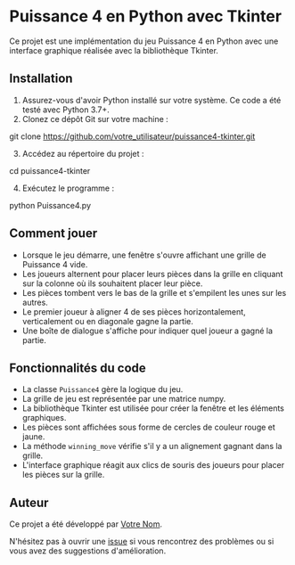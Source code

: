 # Puissance 4 en Python avec Tkinter

Ce projet est une implémentation du jeu Puissance 4 en Python avec une interface graphique réalisée avec la bibliothèque Tkinter.

## Installation

1. Assurez-vous d'avoir Python installé sur votre système. Ce code a été testé avec Python 3.7+.
2. Clonez ce dépôt Git sur votre machine :


git clone https://github.com/votre_utilisateur/puissance4-tkinter.git


3. Accédez au répertoire du projet :


cd puissance4-tkinter


4. Exécutez le programme :


python Puissance4.py


## Comment jouer

- Lorsque le jeu démarre, une fenêtre s'ouvre affichant une grille de Puissance 4 vide.
- Les joueurs alternent pour placer leurs pièces dans la grille en cliquant sur la colonne où ils souhaitent placer leur pièce.
- Les pièces tombent vers le bas de la grille et s'empilent les unes sur les autres.
- Le premier joueur à aligner 4 de ses pièces horizontalement, verticalement ou en diagonale gagne la partie.
- Une boîte de dialogue s'affiche pour indiquer quel joueur a gagné la partie.

## Fonctionnalités du code

- La classe `Puissance4` gère la logique du jeu.
- La grille de jeu est représentée par une matrice numpy.
- La bibliothèque Tkinter est utilisée pour créer la fenêtre et les éléments graphiques.
- Les pièces sont affichées sous forme de cercles de couleur rouge et jaune.
- La méthode `winning_move` vérifie s'il y a un alignement gagnant dans la grille.
- L'interface graphique réagit aux clics de souris des joueurs pour placer les pièces sur la grille.

## Auteur

Ce projet a été développé par [Votre Nom](https://github.com/votre_utilisateur).

N'hésitez pas à ouvrir une [issue](https://github.com/votre_utilisateur/puissance4-tkinter/issues) si vous rencontrez des problèmes ou si vous avez des suggestions d'amélioration.
